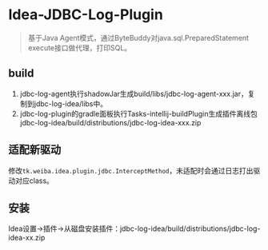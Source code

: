 # Idea-JDBC-Log-Plugin
> 基于Java Agent模式，通过ByteBuddy对java.sql.PreparedStatement execute接口做代理，打印SQL。

## build
1. jdbc-log-agent执行shadowJar生成build/libs/jdbc-log-agent-xxx.jar，复制到jdbc-log-idea/libs中。
2. jdbc-log-plugin的gradle面板执行Tasks-intellij-buildPlugin生成插件离线包 jdbc-log-idea/build/distributions/jdbc-log-idea-xxx.zip

## 适配新驱动
修改`tk.weiba.idea.plugin.jdbc.InterceptMethod`，未适配时会通过日志打出驱动对应class。

## 安装
Idea设置->插件->从磁盘安装插件：jdbc-log-idea/build/distributions/jdbc-log-idea-xx.zip